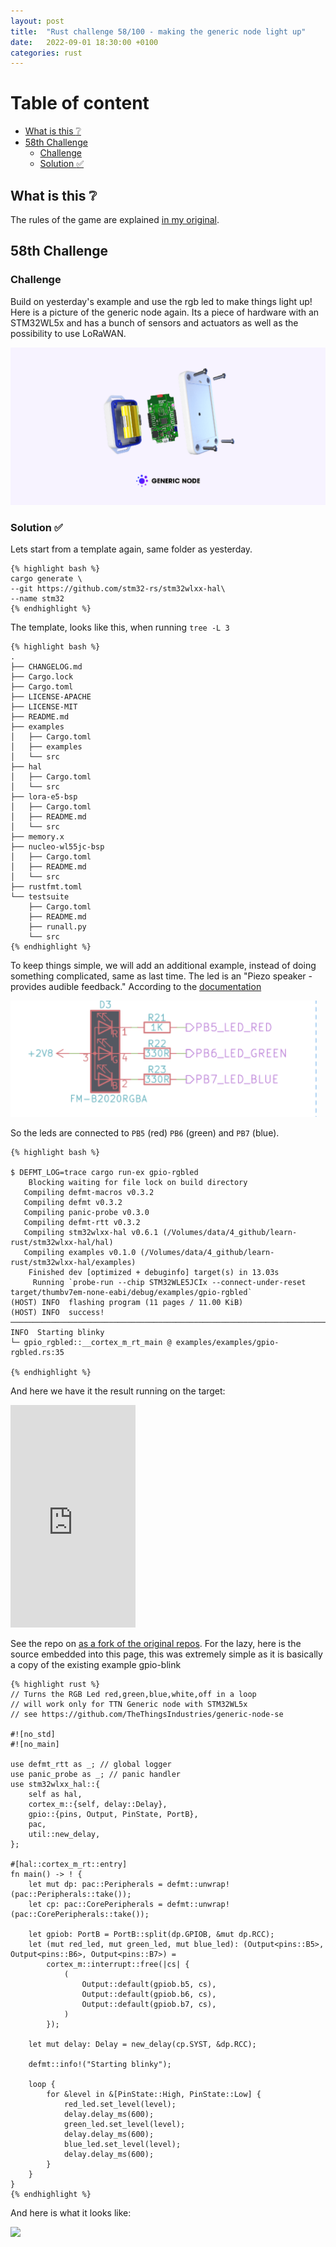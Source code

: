 ```yaml
---
layout: post
title:  "Rust challenge 58/100 - making the generic node light up"
date:   2022-09-01 18:30:00 +0100
categories: rust
---
```



#  Table of content
<!-- MarkdownTOC autolink="true" -->

- [What is this :grey_question:](#what-is-this-grey_question)
- [58th Challenge](#58th-challenge)
    - [Challenge](#challenge)
    - [Solution :white_check_mark:](#solution-white_check_mark)

<!-- /MarkdownTOC -->

## What is this :grey_question: 

The rules of the game are explained [in my original](https://maebli.github.io/rust/2021/10/18/100rust.html). 

## 58th Challenge
### Challenge

Build on yesterday's example and use the rgb led to make things light up! 
Here is a picture of the generic node again. Its a piece of hardware with an STM32WL5x and has a bunch of sensors and actuators
as well as the possibility to use LoRaWAN.

![](/assets/img/genericnode.png)

### Solution :white_check_mark:

Lets start from a template again, same folder as yesterday. 

    {% highlight bash %}
    cargo generate \
    --git https://github.com/stm32-rs/stm32wlxx-hal\
    --name stm32
    {% endhighlight %}

The template, looks like this, when running `tree -L 3`

    {% highlight bash %}
    .
    ├── CHANGELOG.md
    ├── Cargo.lock
    ├── Cargo.toml
    ├── LICENSE-APACHE
    ├── LICENSE-MIT
    ├── README.md
    ├── examples
    │   ├── Cargo.toml
    │   ├── examples
    │   └── src
    ├── hal
    │   ├── Cargo.toml
    │   └── src
    ├── lora-e5-bsp
    │   ├── Cargo.toml
    │   ├── README.md
    │   └── src
    ├── memory.x
    ├── nucleo-wl55jc-bsp
    │   ├── Cargo.toml
    │   ├── README.md
    │   └── src
    ├── rustfmt.toml
    └── testsuite
        ├── Cargo.toml
        ├── README.md
        ├── runall.py
        └── src
    {% endhighlight %}


To keep things simple, we will add an additional example, instead of doing something complicated, same as last time. The led is an "Piezo speaker - provides audible feedback." According to the [documentation](https://www.genericnode.com/docs/sensor-edition/hardware/se-board/)

![](/assets/img/rgb.png)

So the leds are connected to `PB5` (red) `PB6` (green) and `PB7` (blue).


    {% highlight bash %}

    $ DEFMT_LOG=trace cargo run-ex gpio-rgbled
        Blocking waiting for file lock on build directory
       Compiling defmt-macros v0.3.2
       Compiling defmt v0.3.2
       Compiling panic-probe v0.3.0
       Compiling defmt-rtt v0.3.2
       Compiling stm32wlxx-hal v0.6.1 (/Volumes/data/4_github/learn-rust/stm32wlxx-hal/hal)
       Compiling examples v0.1.0 (/Volumes/data/4_github/learn-rust/stm32wlxx-hal/examples)
        Finished dev [optimized + debuginfo] target(s) in 13.03s
         Running `probe-run --chip STM32WLE5JCIx --connect-under-reset target/thumbv7em-none-eabi/debug/examples/gpio-rgbled`
    (HOST) INFO  flashing program (11 pages / 11.00 KiB)
    (HOST) INFO  success!
    ────────────────────────────────────────────────────────────────────────────────
    INFO  Starting blinky
    └─ gpio_rgbled::__cortex_m_rt_main @ examples/examples/gpio-rgbled.rs:35

    {% endhighlight %}


And here we have it the result running on the target:

<iframe src="https://streamable.com/e/kxsmcw" width="200" height="356" frameborder="0" allowfullscreen></iframe>

 See the repo on [as a fork of the original repos](https://github.com/maebli/stm32wlxx-hal).  For the lazy, here is the source embedded into this page, this was extremely simple as it is basically a copy of the existing example gpio-blink

    {% highlight rust %}
    // Turns the RGB Led red,green,blue,white,off in a loop
    // will work only for TTN Generic node with STM32WL5x
    // see https://github.com/TheThingsIndustries/generic-node-se

    #![no_std]
    #![no_main]

    use defmt_rtt as _; // global logger
    use panic_probe as _; // panic handler
    use stm32wlxx_hal::{
        self as hal,
        cortex_m::{self, delay::Delay},
        gpio::{pins, Output, PinState, PortB},
        pac,
        util::new_delay,
    };

    #[hal::cortex_m_rt::entry]
    fn main() -> ! {
        let mut dp: pac::Peripherals = defmt::unwrap!(pac::Peripherals::take());
        let cp: pac::CorePeripherals = defmt::unwrap!(pac::CorePeripherals::take());

        let gpiob: PortB = PortB::split(dp.GPIOB, &mut dp.RCC);
        let (mut red_led, mut green_led, mut blue_led): (Output<pins::B5>, Output<pins::B6>, Output<pins::B7>) =
            cortex_m::interrupt::free(|cs| {
                (
                    Output::default(gpiob.b5, cs),
                    Output::default(gpiob.b6, cs),
                    Output::default(gpiob.b7, cs),
                )
            });

        let mut delay: Delay = new_delay(cp.SYST, &dp.RCC);

        defmt::info!("Starting blinky");

        loop {
            for &level in &[PinState::High, PinState::Low] {
                red_led.set_level(level);
                delay.delay_ms(600);
                green_led.set_level(level);
                delay.delay_ms(600);
                blue_led.set_level(level);
                delay.delay_ms(600);
            }
        }
    }
    {% endhighlight %}

And here is what it looks like:

![](/assets/img/rgbdemo.png)